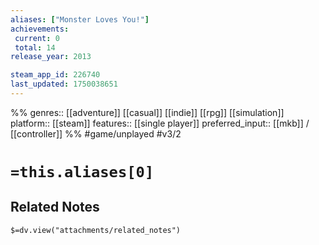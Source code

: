 ```yaml
---
aliases: ["Monster Loves You!"]
achievements:
 current: 0
 total: 14
release_year: 2013

steam_app_id: 226740
last_updated: 1750038651
---
```

%%
genres:: [[adventure]] [[casual]] [[indie]] [[rpg]] [[simulation]]
platform:: [[steam]]
features:: [[single player]]
preferred_input:: [[mkb]] / [[controller]]
%%
#game/unplayed
#v3/2

# `=this.aliases[0]`
## Related Notes
`$=dv.view("attachments/related_notes")`